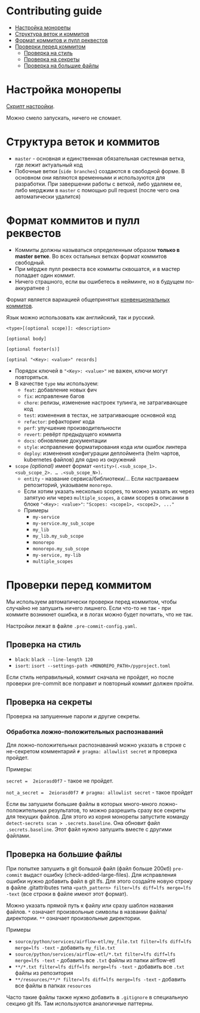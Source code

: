 # Contributing guide

- [Настройка монорепы](#настройка-монорепы)
- [Структура веток и коммитов](#структура-веток-и-коммитов)
- [Формат коммитов и пулл реквестов](#формат-коммитов-и-пулл-реквестов)
- [Проверки перед коммитом](#проверки-перед-коммитом)
  - [Проверка на стиль](#проверка-на-стиль)
  - [Проверка на секреты](#проверка-на-секреты)
  - [Проверка на большие файлы](#проверка-на-большие-файлы)

# Настройка монорепы

[Скрипт настройки](https://github.com/engineering-friends/lessmore/blob/master/setup.sh).

Можно смело запускать, ничего не сломает. 

# Структура веток и коммитов

- `master` - основная и единственная обязательная системная ветка, где лежит актуальный код
- Побочные ветки (`side branches`) создаются в свободной форме. В основном они являются временными и используются для разработки. При завершении работы с веткой, либо удаляем ее, либо мерджим в `master` с помощью pull request (после чего она автоматически удалится)

# Формат коммитов и пулл реквестов

- Коммиты должны называться определенным образом **только в master ветке**. Во всех остальных ветках формат коммитов свободный.
- При мёрдже пулл реквеста все коммиты сквошатся, и в мастер попадает один коммит.
- Ничего страшного, если вы ошибетесь в нейминге, но в будущем по-аккуратнее :)


Формат является вариацией общепринятых [конвенциональных коммитов](https://www.conventionalcommits.org/en/v1.0.0/).

Язык можно использовать как английский, так и русский.

```
<type>[(optional scope)]: <description>

[optional body]

[optional footer(s)]

[optinal "<Key>: <value>" records]
```

- Порядок ключей в `"<Key>: <value>"` не важен, ключи могут повторяться.
- В качестве `type` мы используем:
  - `feat`: добавление новых фич
  - `fix`: исправление багов
  - `chore`: релизы, изменение настроек тулинга, не затрагивающее код
  - `test`: изменения в тестах, не затрагивающие основной код
  - `refactor`: рефакторинг кода
  - `perf`: улучшение производительности
  - `revert`: ревёрт предыдущего коммита
  - `docs`: обновление документации
  - `style`: исправление форматирования кода или ошибок линтера
  - `deploy`: изменения конфигурации деплоймента (helm чартов, kubernetes файлов) для одно из окружений
- `scope` *(optional)* имеет формат `<entity>(.<sub_scope_1>.<sub_scope_2>. … .<sub_scope_N>)`.
  - `entity` - название сервиса/библиотеки/… Если настраиваем репозиторий, указываем `monorepo`.
  - Если хотим указать несколько scopes, то можно указать их через запятую или через `multiple_scopes`, а сами scopes в описании в блоке `"<Key>: <value>"`: `"Scopes: <scope1>, <scope2>, ..."`
  - Примеры
    - `my-service`
    - `my-service.my_sub_scope`
    - `my_lib`
    - `my_lib.my_sub_scope`
    - `monorepo`
    - `monorepo.my_sub_scope`
    - `my-service, my-lib`
    - `multiple_scopes`

# Проверки перед коммитом

Мы используем автоматически проверки перед коммитом, чтобы случайно не запушить ничего лишнего. Если что-то не так - при коммите возникнет ошибка, и в логах можно будет почитать, что не так. 

Настройки лежат в файле `.pre-commit-config.yaml`.

## Проверка на стиль

- `black`: `black --line-length 120`
- `isort`: `isort --settings-path <MONOREPO_PATH>/pyproject.toml`

Если стиль неправильный, коммит сначала не пройдет, но после проверки pre-commit все поправит и повторный коммит должен пройти. 

## Проверка на секреты

Проверка на запушенные пароли и другие секреты.

### Обработка ложно-положительных распознаваний

Для ложно-положительных распознаваний можно указать в строке с не-секретом комментарий `# pragma: allowlist secret` и проверка пройдет.

Примеры:

```secret =  2eiorasd0f7``` - такое не пройдет.

```not_a_secret =  2eiorasd0f7 # pragma: allowlist secret``` - такое пройдет

Если вы запушили большие файлы в которых много-много ложно-положительных результатов, то можно разрешить сразу все секреты для текущих файлов. Для этого из корня монорепы запустите команду
```detect-secrets scan > .secrets.baseline```. Она обновит файл `.secrets.baseline`. Этот файл нужно запушить вместе с другими файлами.

## Проверка на большие файлы

При попытке запушить в git большой файл (файл больше 200кб) `pre-commit` выдаст ошибку (check-added-large-files). Для исправления ошибки нужно добавить файл в git lfs. Для этого создайте новую строку в файле .gitattributes типа `<path_pattern> filter=lfs diff=lfs merge=lfs -text` (все строки в файле имеют этот формат).

Можно указать прямой путь к файлу или сразу шаблон названия файлов. `*` означает произвольные символы в названии файла/директории. `**` означает произвольные директории.

Примеры

- `source/python/services/airflow-etl/my_file.txt filter=lfs diff=lfs merge=lfs -text` - добавить `my_file.txt`
- `source/python/services/airflow-etl/*.txt filter=lfs diff=lfs merge=lfs -text` - добавить все `.txt` файлы из папки airflow-etl
- `**/*.txt filter=lfs diff=lfs merge=lfs -text` - добавить все `.txt` файлы из репозитория
- `**/resources/**/* filter=lfs diff=lfs merge=lfs -text` - добавить все файлы в папках `resources`

Часто такие файлы также нужно добавить в `.gitignore` в специальную секцию git lfs. Там используются аналогичные паттерны.
